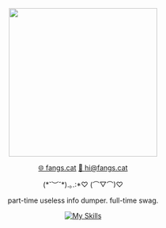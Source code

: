 <div align='center'>

<img src="assets/catwalk.gif" width="300">

[🌐 fangs.cat](https://fangs.cat/) [📩 hi@fangs.cat](mailto:hi@fangs.cat)

(\*˘︶˘\*).｡.:*♡  (⌒▽⌒)♡

part-time useless info dumper. full-time swag.

<!-- ![dino game](assets/dino.gif) -->

[![My Skills](https://skillicons.dev/icons?i=js,html,css,scss,python,cpp,linux)](https://skillicons.dev)

</div>
